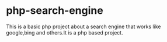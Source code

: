 # php-search-engine
This is a basic php project about a search engine that  works like google,bing and others.It is a php based project.
